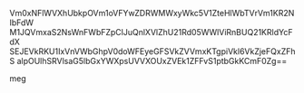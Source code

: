 Vm0xNFlWVXhUbkpOVm1oVFYwZDRWMWxyWkc5V1ZteHlWbTVrVm1KR2NIbFdW
M1JQVmxaS2NsWnFWbFZpClJuQnlXVlZhU21Rd05WWlViRnBUQ21KRldYcFdX
SEJEVkRKU1IxVnVWbGhpV0doWFEyeGFSVkZVVmxKTgpiVkl6VkZjeFQxZFhS
alpOUlhSRVlsaG5lbGxYWXpsUVVXOUxZVEk1ZFFvS1ptbGkKCmF0Zg==

meg